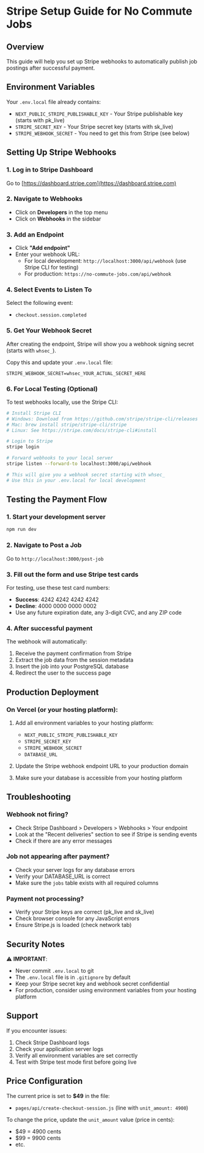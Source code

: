 # Stripe Setup Guide for No Commute Jobs

## Overview
This guide will help you set up Stripe webhooks to automatically publish job postings after successful payment.

## Environment Variables
Your `.env.local` file already contains:
- `NEXT_PUBLIC_STRIPE_PUBLISHABLE_KEY` - Your Stripe publishable key (starts with pk_live)
- `STRIPE_SECRET_KEY` - Your Stripe secret key (starts with sk_live)
- `STRIPE_WEBHOOK_SECRET` - You need to get this from Stripe (see below)

## Setting Up Stripe Webhooks

### 1. Log in to Stripe Dashboard
Go to [https://dashboard.stripe.com](https://dashboard.stripe.com)

### 2. Navigate to Webhooks
- Click on **Developers** in the top menu
- Click on **Webhooks** in the sidebar

### 3. Add an Endpoint
- Click **"Add endpoint"**
- Enter your webhook URL:
  - For local development: `http://localhost:3000/api/webhook` (use Stripe CLI for testing)
  - For production: `https://no-commute-jobs.com/api/webhook`

### 4. Select Events to Listen To
Select the following event:
- `checkout.session.completed`

### 5. Get Your Webhook Secret
After creating the endpoint, Stripe will show you a webhook signing secret (starts with `whsec_`).

Copy this and update your `.env.local` file:
```
STRIPE_WEBHOOK_SECRET=whsec_YOUR_ACTUAL_SECRET_HERE
```

### 6. For Local Testing (Optional)
To test webhooks locally, use the Stripe CLI:

```bash
# Install Stripe CLI
# Windows: Download from https://github.com/stripe/stripe-cli/releases
# Mac: brew install stripe/stripe-cli/stripe
# Linux: See https://stripe.com/docs/stripe-cli#install

# Login to Stripe
stripe login

# Forward webhooks to your local server
stripe listen --forward-to localhost:3000/api/webhook

# This will give you a webhook secret starting with whsec_
# Use this in your .env.local for local development
```

## Testing the Payment Flow

### 1. Start your development server
```bash
npm run dev
```

### 2. Navigate to Post a Job
Go to `http://localhost:3000/post-job`

### 3. Fill out the form and use Stripe test cards
For testing, use these test card numbers:
- **Success**: 4242 4242 4242 4242
- **Decline**: 4000 0000 0000 0002
- Use any future expiration date, any 3-digit CVC, and any ZIP code

### 4. After successful payment
The webhook will automatically:
1. Receive the payment confirmation from Stripe
2. Extract the job data from the session metadata
3. Insert the job into your PostgreSQL database
4. Redirect the user to the success page

## Production Deployment

### On Vercel (or your hosting platform):
1. Add all environment variables to your hosting platform:
   - `NEXT_PUBLIC_STRIPE_PUBLISHABLE_KEY`
   - `STRIPE_SECRET_KEY`
   - `STRIPE_WEBHOOK_SECRET`
   - `DATABASE_URL`

2. Update the Stripe webhook endpoint URL to your production domain

3. Make sure your database is accessible from your hosting platform

## Troubleshooting

### Webhook not firing?
- Check Stripe Dashboard > Developers > Webhooks > Your endpoint
- Look at the "Recent deliveries" section to see if Stripe is sending events
- Check if there are any error messages

### Job not appearing after payment?
- Check your server logs for any database errors
- Verify your DATABASE_URL is correct
- Make sure the `jobs` table exists with all required columns

### Payment not processing?
- Verify your Stripe keys are correct (pk_live and sk_live)
- Check browser console for any JavaScript errors
- Ensure Stripe.js is loaded (check network tab)

## Security Notes

⚠️ **IMPORTANT**:
- Never commit `.env.local` to git
- The `.env.local` file is in `.gitignore` by default
- Keep your Stripe secret key and webhook secret confidential
- For production, consider using environment variables from your hosting platform

## Support

If you encounter issues:
1. Check Stripe Dashboard logs
2. Check your application server logs
3. Verify all environment variables are set correctly
4. Test with Stripe test mode first before going live

## Price Configuration

The current price is set to **$49** in the file:
- `pages/api/create-checkout-session.js` (line with `unit_amount: 4900`)

To change the price, update the `unit_amount` value (price in cents):
- $49 = 4900 cents
- $99 = 9900 cents
- etc.
